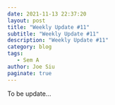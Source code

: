 ```yaml
---
date: 2021-11-13 22:37:20
layout: post
title: "Weekly Update #11"
subtitle: "Weekly Update #11"
description: "Weekly Update #11"
category: blog
tags:
   - Sem A
author: Joe Siu
paginate: true
---
```

To be update...
